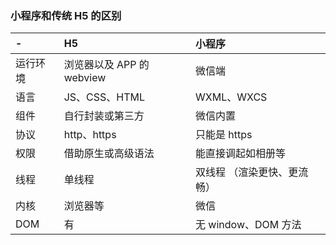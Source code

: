 ### 小程序和传统 H5 的区别

| -        | H5                        | 小程序                      |
| :------- | :------------------------ | :-------------------------- |
| 运行环境 | 浏览器以及 APP 的 webview | 微信端                      |
| 语言     | JS、CSS、HTML             | WXML、WXCS                  |
| 组件     | 自行封装或第三方          | 微信内置                    |
| 协议     | http、https               | 只能是 https                |
| 权限     | 借助原生或高级语法        | 能直接调起如相册等          |
| 线程     | 单线程                    | 双线程 （渲染更快、更流畅） |
| 内核     | 浏览器等                  | 微信                        |
| DOM      | 有                        | 无 window、DOM 方法         |
